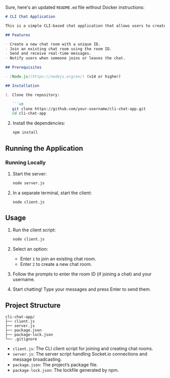 Sure, here's an updated `README.md` file without Docker instructions:

```markdown
# CLI Chat Application

This is a simple CLI-based chat application that allows users to create chat rooms and join existing ones. The application is built using Node.js, Express, and Socket.io.

## Features

- Create a new chat room with a unique ID.
- Join an existing chat room using the room ID.
- Send and receive real-time messages.
- Notify users when someone joins or leaves the chat.

## Prerequisites

- [Node.js](https://nodejs.org/en/) (v14 or higher)

## Installation

1. Clone the repository:

   ```sh
   git clone https://github.com/your-username/cli-chat-app.git
   cd cli-chat-app
   ```

2. Install the dependencies:

   ```sh
   npm install
   ```


## Running the Application

### Running Locally

1. Start the server:

   ```sh
   node server.js
   ```

2. In a separate terminal, start the client:

   ```sh
   node client.js
   ```

## Usage

1. Run the client script:

   ```sh
   node client.js
   ```

2. Select an option:
   - Enter `1` to join an existing chat room.
   - Enter `2` to create a new chat room.

3. Follow the prompts to enter the room ID (if joining a chat) and your username.

4. Start chatting! Type your messages and press Enter to send them.

## Project Structure

```
cli-chat-app/
├── client.js
├── server.js
├── package.json
├── package-lock.json
└── .gitignore
```

- `client.js`: The CLI client script for joining and creating chat rooms.
- `server.js`: The server script handling Socket.io connections and message broadcasting.
- `package.json`: The project’s package file.
- `package-lock.json`: The lockfile generated by npm.
